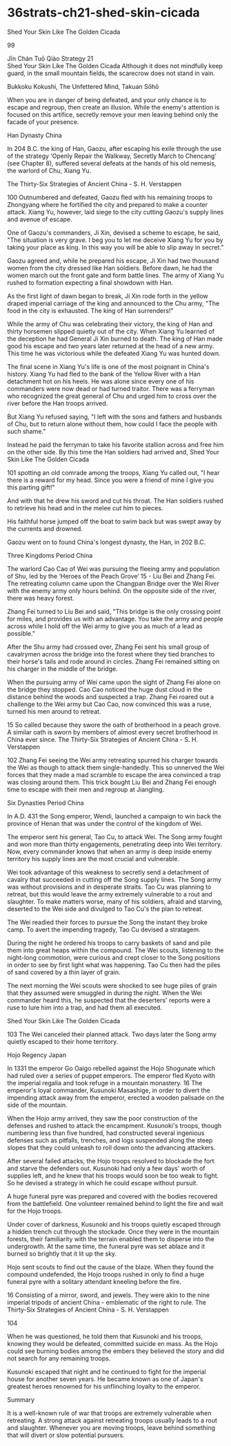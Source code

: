 # 36strats-ch21-shed-skin-cicada

Shed Your Skin Like The Golden Cicada 
 
99 
 
Jīn Chán Tuō Qiào 
Strategy 21                                                   
Shed Your Skin Like The Golden Cicada 
Although it does not mindfully keep guard, in the small 
mountain fields, the scarecrow does not stand in vain. 
 
Bukkoku Kokushi, The Unfettered Mind, Takuan Sōhō 
 
When you are in danger of being defeated, and your only chance is to 
escape and regroup, then create an illusion. While the enemy's attention 
is focused on this artifice, secretly remove your men leaving behind 
only the facade of your presence. 
 
Han Dynasty China 
 
In 204 B.C. the king of Han, Gaozu, after escaping his exile through the 
use of the strategy ‘Openly Repair the Walkway, Secretly March to 
Chencang’ (see Chapter 8), suffered several defeats at the hands of his 
old nemesis, the warlord of Chu, Xiang Yu.  
 
The Thirty-Six Strategies of Ancient China - S. H. Verstappen 
 
100 
Outnumbered and defeated, Gaozu fled with his remaining troops to 
Zhongyang where he fortified the city and prepared to make a counter 
attack. Xiang Yu, however, laid siege to the city cutting Gaozu's supply 
lines and avenue of escape. 
 
One of Gaozu's commanders, Ji Xin, devised a scheme to escape, he 
said, "The situation is very grave. I beg you to let me deceive Xiang Yu 
for you by taking your place as king. In this way you will be able to slip 
away in secret." 
 
Gaozu agreed and, while he prepared his escape, Ji Xin had two 
thousand women from the city dressed like Han soldiers. Before dawn, 
he had the women march out the front gate and form battle lines. The 
army of Xiang Yu rushed to formation expecting a final showdown 
with Han. 
 
As the first light of dawn began to break, Ji Xin rode forth in the yellow 
draped imperial carriage of the king and announced to the Chu army, 
"The food in the city is exhausted. The king of Han surrenders!" 
 
While the army of Chu was celebrating their victory, the king of Han 
and thirty horsemen slipped quietly out of the city. When Xiang Yu 
learned of the deception he had General Ji Xin burned to death. The 
king of Han made good his escape and two years later returned at the 
head of a new army. This time he was victorious while the defeated 
Xiang Yu was hunted down. 
 
The final scene in Xiang Yu's life is one of the most poignant in China's 
history. Xiang Yu had fled to the bank of the Yellow River with a Han 
detachment hot on his heels. He was alone since every one of his 
commanders were now dead or had turned traitor. There was a 
ferryman who recognized the great general of Chu and urged him to 
cross over the river before the Han troops arrived. 
 
But Xiang Yu refused saying, "I left with the sons and fathers and 
husbands of Chu, but to return alone without them, how could I face 
the people with such shame."  
 
Instead he paid the ferryman to take his favorite stallion across and free 
him on the other side. By this time the Han soldiers had arrived and, 
Shed Your Skin Like The Golden Cicada 
 
101 
spotting an old comrade among the troops, Xiang Yu called out, "I hear 
there is a reward for my head. Since you were a friend of mine I give 
you this parting gift!"  
 
And with that he drew his sword and cut his throat. The Han soldiers 
rushed to retrieve his head and in the melee cut him to pieces.  
 
His faithful horse jumped off the boat to swim back but was swept 
away by the currents and drowned.  
 
Gaozu went on to found China's longest dynasty, the Han, in 202 B.C. 
 
Three Kingdoms Period China 
 
The warlord Cao Cao of Wei was pursuing the fleeing army and 
population of Shu, led by the ‘Heroes of the Peach Grove’ 15  - Liu Bei 
and Zhang Fei. The retreating column came upon the Changpan Bridge 
over the Wei River with the enemy army only hours behind. On the 
opposite side of the river, there was heavy forest. 
 
Zhang Fei turned to Liu Bei and said, "This bridge is the only crossing 
point for miles, and provides us with an advantage. You take the army 
and people across while I hold off the Wei army to give you as much of 
a lead as possible." 
 
After the Shu army had crossed over, Zhang Fei sent his small group of 
cavalrymen across the bridge into the forest where they tied branches to 
their horse's tails and rode around in circles. Zhang Fei remained sitting 
on his charger in the middle of the bridge.  
 
When the pursuing army of Wei came upon the sight of Zhang Fei 
alone on the bridge they stopped. Cao Cao noticed the huge dust cloud 
in the distance behind the woods and suspected a trap. Zhang Fei roared 
out a challenge to the Wei army but Cao Cao, now convinced this was a 
ruse, turned his men around to retreat. 
 
                                                      
15 So called because they swore the oath of brotherhood in a peach grove. A 
similar oath is sworn by members of almost every secret brotherhood in China 
ever since. 
The Thirty-Six Strategies of Ancient China - S. H. Verstappen 
 
102 
Zhang Fei seeing the Wei army retreating spurred his charger towards 
the Wei as though to attack them single-handedly. This so unnerved the 
Wei forces that they made a mad scramble to escape the area convinced 
a trap was closing around them. This trick bought Liu Bei and Zhang 
Fei enough time to escape with their men and regroup at Jiangling. 
 
Six Dynasties Period China 
 
In A.D. 431 the Song emperor, Wendi, launched a campaign to win 
back the province of Henan that was under the control of the kingdom 
of Wei.  
 
The emperor sent his general, Tao Cu, to attack Wei. The Song army 
fought and won more than thirty engagements, penetrating deep into 
Wei territory. Now, every commander knows that when an army is 
deep inside enemy territory his supply lines are the most crucial and 
vulnerable.  
 
Wei took advantage of this weakness to secretly send a detachment of 
cavalry that succeeded in cutting off the Song supply lines. The Song 
army was without provisions and in desperate straits. Tao Cu was 
planning to retreat, but this would leave the army extremely vulnerable 
to a rout and slaughter. To make matters worse, many of his soldiers, 
afraid and starving, deserted to the Wei side and divulged to Tao Cu's 
the plan to retreat. 
 
The Wei readied their forces to pursue the Song the instant they broke 
camp. To avert the impending tragedy, Tao Cu devised a stratagem.  
 
During the night he ordered his troops to carry baskets of sand and pile 
them into great heaps within the compound. The Wei scouts, listening 
to the night-long commotion, were curious and crept closer to the Song 
positions in order to see by first light what was happening. Tao Cu then 
had the piles of sand covered by a thin layer of grain. 
 
The next morning the Wei scouts were shocked to see huge piles of 
grain that they assumed were smuggled in during the night. When the 
Wei commander heard this, he suspected that the deserters' reports 
were a ruse to lure him into a trap, and had them all executed.  
 
Shed Your Skin Like The Golden Cicada 
 
103 
The Wei canceled their planned attack. Two days later the Song army 
quietly escaped to their home territory. 
 
Hojo Regency Japan 
 
In 1331 the emperor Go Oaigo rebelled against the Hojo Shogunate 
which had ruled over a series of puppet emperors. The emperor fled 
Kyoto with the imperial regalia and took refuge in a mountain 
monastery. 16 The emperor's loyal commander, Kusunoki Masashige, 
in order to divert the impending attack away from the emperor, erected 
a wooden palisade on the side of the mountain. 
 
When the Hojo army arrived, they saw the poor construction of the 
defenses and rushed to attack the encampment. Kusunoki's troops, 
though numbering less than five hundred, had constructed several 
ingenious defenses such as pitfalls, trenches, and logs suspended along 
the steep slopes that they could unleash to roll down onto the advancing 
attackers. 
 
After several failed attacks, the Hojo troops resolved to blockade the 
fort and starve the defenders out. Kusunoki had only a few days' worth 
of supplies left, and he knew that his troops would soon be too weak to 
fight. So he devised a strategy in which he could escape without pursuit.  
 
A huge funeral pyre was prepared and covered with the bodies 
recovered from the battlefield. One volunteer remained behind to light 
the fire and wait for the Hojo troops.  
 
Under cover of darkness, Kusunoki and his troops quietly escaped 
through a hidden trench cut through the stockade. Once they were in 
the mountain forests, their familiarity with the terrain enabled them to 
disperse into the undergrowth. At the same time, the funeral pyre was 
set ablaze and it burned so brightly that it lit up the sky. 
 
Hojo sent scouts to find out the cause of the blaze. When they found the 
compound undefended, the Hojo troops rushed in only to find a huge 
funeral pyre with a solitary attendant kneeling before the fire.  
                                                      
16 Consisting of a mirror, sword, and jewels. They were akin to the nine 
imperial tripods of ancient China - emblematic of the right to rule. 
The Thirty-Six Strategies of Ancient China - S. H. Verstappen 
 
104 
 
When he was questioned, he told them that Kusunoki and his troops, 
knowing they would be defeated, committed suicide en mass. As the 
Hojo could see burning bodies among the embers they believed the 
story and did not search for any remaining troops. 
 
Kusunoki escaped that night and he continued to fight for the imperial 
house for another seven years. He became known as one of Japan's 
greatest heroes renowned for his unflinching loyalty to the emperor. 
 
Summary 
 
It is a well-known rule of war that troops are extremely vulnerable 
when retreating. A strong attack against retreating troops usually leads 
to a rout and slaughter. Whenever you are moving troops, leave behind 
something that will divert or slow potential pursuers. 
